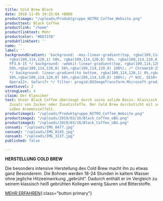 ```yaml
---
title: Cold Brew Black
date: 2018-11-05 19:25:04 +0000
productimage: "/uploads/Produktgruppe_NITRO_Coffee_Website.png"
producttext: Black Coffee
productlink: "/home"
productlinktext: Mehr
productcolor: "#6D7278"
produktlinktext: ''
name: ''
label: ''
backgroundGradient: 'background: -moz-linear-gradient(top, rgba(109,114,120,1) 0%,
  rgba(109,114,120,1) 58%, rgba(109,114,120,0) 58%, rgba(109,114,120,0) 100%); /*
  FF3.6-15 */ background: -webkit-linear-gradient(top, rgba(109,114,120,1) 0%,rgba(109,114,120,1)
  58%,rgba(109,114,120,0) 58%,rgba(109,114,120,0) 100%); /* Chrome10-25,Safari5.1-6
  */ background: linear-gradient(to bottom, rgba(109,114,120,1) 0%,rgba(109,114,120,1)
  58%,rgba(109,114,120,0) 58%,rgba(109,114,120,0) 100%); /* W3C, IE10+, FF16+, Chrome26+,
  Opera12+, Safari7+ */ filter: progid:DXImageTransform.Microsoft.gradient( startColorstr='
sweetLevel: 2
strongLevel: 4
claim: Der Klassiker
text: Unser Black Coffee überzeugt durch seine solide Basis. Klassisch Schwarz ohne
  Zusatz von Zucker oder Zusatzstoffe. Der Cold Brew durchsticht mit seiner natürlich
  süßen Aromenvielfalt.
productimage1: "/uploads/Produktgruppe_NITRO_Coffee_Website.png"
productimage2: "/uploads/2019/03/16/Black_Coffee_oBG.png"
productimage3: "/uploads/2019/03/16/Black_Coffee_oBG.png"
consum1: "/uploads/IMG_8477.jpg"
consum2: "/uploads/IMG_8145.jpg"
consum3: "/uploads/IMG_3137.jpg"
published: false

---
```

**HERSTELLUNG COLD BREW**

Die besonders intensive Herstellung des Cold Brew macht ihn zu etwas ganz Besonderem. Die Bohnen werden 18-24 Stunden in kaltem Wasser ohne jegliche Hitzeeinwirkung „gebrüht“. Dadurch enthält er im Vergleich zu seinem klassisch heiß gebrühten Kollegen wenig Säuren und Bitterstoffe.

[MEHR ERFAHREN](https://dock-18.de/events/herkunft/){:class="button primary"}